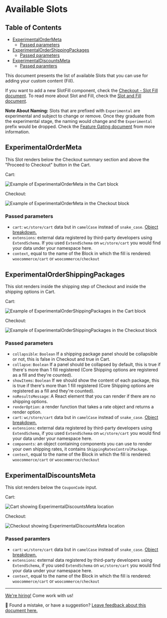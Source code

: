 # Available Slots <!-- omit in toc -->

## Table of Contents <!-- omit in toc -->

- [ExperimentalOrderMeta](#experimentalordermeta)
    - [Passed parameters](#passed-parameters)
- [ExperimentalOrderShippingPackages](#experimentalordershippingpackages)
    - [Passed parameters](#passed-parameters-1)
- [ExperimentalDiscountsMeta](#experimentaldiscountsmeta)
    - [Passed paramters](#passed-paramters)

This document presents the list of available Slots that you can use for adding your custom content (Fill).

If you want to add a new SlotFill component, check the [Checkout - Slot Fill document](../../packages/checkout/slot/README.md). To read more about Slot and Fill, check the [Slot and Fill document](./slot-fills.md).

**Note About Naming:** Slots that are prefixed with `Experimental` are experimental and subject to change or remove. Once they graduate from the experimental stage, the naming would change and the `Experimental` prefix would be dropped. Check the [Feature Gating document](../blocks/feature-flags-and-experimental-interfaces.md) from more information.

## ExperimentalOrderMeta

This Slot renders below the Checkout summary section and above the "Proceed to Checkout" button in the Cart.

Cart:

![Example of ExperimentalOrderMeta in the Cart block](https://user-images.githubusercontent.com/1628454/154517779-117bb4e4-568e-413c-904c-855fc3450dfa.png)

Checkout:

![Example of ExperimentalOrderMeta in the Checkout block](https://user-images.githubusercontent.com/1628454/154697224-de245182-6783-4914-81ba-1dbcf77292eb.png)

### Passed parameters

-   `cart`: `wc/store/cart` data but in `camelCase` instead of `snake_case`. [Object breakdown.](https://github.com/woocommerce/woocommerce-gutenberg-products-block/blob/c00da597efe4c16fcf5481c213d8052ec5df3766/assets/js/type-defs/cart.ts#L172-L188)
-   `extensions`: external data registered by third-party developers using `ExtendSchema`. If you used `ExtendSchema` on `wc/store/cart` you would find your data under your namespace here.
-   `context`, equal to the name of the Block in which the fill is rendered: `woocommerce/cart` or `woocommerce/checkout`

## ExperimentalOrderShippingPackages

This slot renders inside the shipping step of Checkout and inside the shipping options in Cart.

Cart:

![Example of ExperimentalOrderShippingPackages in the Cart block](https://user-images.githubusercontent.com/6165348/118399054-2b4dec80-b653-11eb-94a0-989e2e6e362a.png)

Checkout:

![Example of ExperimentalOrderShippingPackages in the Checkout block](https://user-images.githubusercontent.com/6165348/118399133-90094700-b653-11eb-8ff0-c917947c199f.png)

### Passed parameters

-   `collapsible`: `Boolean` If a shipping package panel should be collapsible or not, this is false in Checkout and true in Cart.
-   `collapse`: `Boolean` If a panel should be collapsed by default, this is true if there's more than 1 fill registered (Core Shipping options are registered as a fill and they're counted).
-   `showItems`: `Boolean` If we should show the content of each package, this is true if there's more than 1 fill registered (Core Shipping options are registered as a fill and they're counted).
-   `noResultsMessage`: A React element that you can render if there are no shipping options.
-   `renderOption`: a render function that takes a rate object and returns a render option.
-   `cart`: `wc/store/cart` data but in `camelCase` instead of `snake_case`. [Object breakdown.](https://github.com/woocommerce/woocommerce-gutenberg-products-block/blob/c00da597efe4c16fcf5481c213d8052ec5df3766/assets/js/type-defs/cart.ts#L172-L188)
-   `extensions`: external data registered by third-party developers using `ExtendSchema`, if you used `ExtendSchema` on `wc/store/cart` you would find your data under your namespace here.
-   `components`: an object containing components you can use to render your own shipping rates, it contains `ShippingRatesControlPackage`.
-   `context`, equal to the name of the Block in which the fill is rendered: `woocommerce/cart` or `woocommerce/checkout`

## ExperimentalDiscountsMeta

This slot renders below the `CouponCode` input.

Cart:

![Cart showing ExperimentalDiscountsMeta location](https://user-images.githubusercontent.com/5656702/122774218-ea27a880-d2a0-11eb-9450-11f119567f26.png)

Checkout:

![Checkout showing ExperimentalDiscountsMeta location](https://user-images.githubusercontent.com/5656702/122779606-efd3bd00-d2a5-11eb-8c84-6525eca5d704.png)

### Passed paramters

-   `cart`: `wc/store/cart` data but in `camelCase` instead of `snake_case`. [Object breakdown.](https://github.com/woocommerce/woocommerce-gutenberg-products-block/blob/c00da597efe4c16fcf5481c213d8052ec5df3766/assets/js/type-defs/cart.ts#L172-L188)
-   `extensions`: external data registered by third-party developers using `ExtendSchema`, if you used `ExtendSchema` on `wc/store/cart` you would find your data under your namespace here.
-   `context`, equal to the name of the Block in which the fill is rendered: `woocommerce/cart` or `woocommerce/checkout`

<!-- FEEDBACK -->

---

[We're hiring!](https://woocommerce.com/careers/) Come work with us!

🐞 Found a mistake, or have a suggestion? [Leave feedback about this document here.](https://github.com/woocommerce/woocommerce-gutenberg-products-block/issues/new?assignees=&labels=type%3A+documentation&template=--doc-feedback.md&title=Feedback%20on%20./docs/extensibility/available-slot-fills.md)

<!-- /FEEDBACK -->
